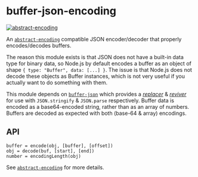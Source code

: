 # buffer-json-encoding

[![abstract-encoding](https://img.shields.io/badge/abstract--encoding-compliant-brightgreen.svg?style=flat)](https://github.com/mafintosh/abstract-encoding)

An [`abstract-encoding`](https://github.com/mafintosh/abstract-encoding) compatible JSON encoder/decoder that properly encodes/decodes buffers.

The reason this module exists is that JSON does not have a built-in data type for binary data, so Node.js by default encodes a buffer as an object of shape `{ type: "Buffer", data: [...] }`. The issue is that Node.js does not decode these objects as Buffer instances, which is not very useful if you actually want to do something with them.

This module depends on [`buffer-json`](https://www.npmjs.com/package/@lachenmayer/buffer-json) which provides a [_replacer_](https://developer.mozilla.org/en-US/docs/Web/JavaScript/Reference/Global_Objects/JSON/stringify#The_replacer_parameter) & [_reviver_](https://developer.mozilla.org/en-US/docs/Web/JavaScript/Reference/Global_Objects/JSON/parse) for use with `JSON.stringify` & `JSON.parse` respectively. Buffer data is encoded as a base64-encoded string, rather than as an array of numbers. Buffers are decoded as expected with both (base-64 & array) encodings.

## API

```
buffer = encode(obj, [buffer], [offset])
obj = decode(buf, [start], [end])
number = encodingLength(obj)
```

See [`abstract-encoding`](https://github.com/mafintosh/abstract-encoding) for more details.

